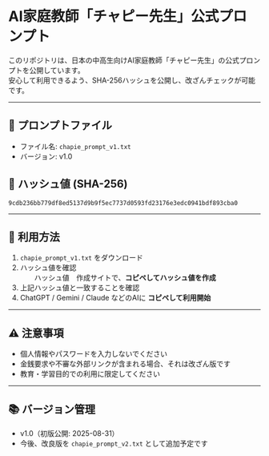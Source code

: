 # AI家庭教師「チャピー先生」公式プロンプト

このリポジトリは、日本の中高生向けAI家庭教師「チャピー先生」の公式プロンプトを公開しています。  
安心して利用できるよう、SHA-256ハッシュを公開し、改ざんチェックが可能です。  

---

## 📌 プロンプトファイル
- ファイル名: `chapie_prompt_v1.txt`
- バージョン: v1.0

## 🔑 ハッシュ値 (SHA-256)
```
9cdb236bb779df8ed5137d9b9f5ec7737d0593fd23176e3edc0941bdf893cba0
```

---

## 📝 利用方法
1. `chapie_prompt_v1.txt` をダウンロード  
2. ハッシュ値を確認  
　　ハッシュ値　作成サイトで、**コピペしてハッシュ値を作成**
3. 上記ハッシュ値と一致することを確認  
4. ChatGPT / Gemini / Claude などのAIに **コピペして利用開始**  

---

## ⚠️ 注意事項
- 個人情報やパスワードを入力しないでください  
- 金銭要求や不審な外部リンクが含まれる場合、それは改ざん版です  
- 教育・学習目的での利用に限定してください  

---

## 📚 バージョン管理
- v1.0（初版公開: 2025-08-31）  
- 今後、改良版を `chapie_prompt_v2.txt` として追加予定です  
